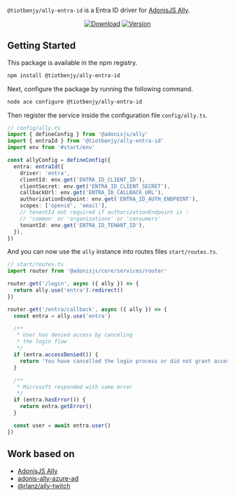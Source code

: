 `@tiotbenjy/ally-entra-id` is a Entra ID driver for [AdonisJS Ally](https://docs.adonisjs.com/guides/social-auth).

<p align="center">
  <a href="https://www.npmjs.com/package/@tiotbenjy/ally-entra-id"><img src="https://img.shields.io/npm/dm/@tiotbenjy/ally-entra-id.svg?style=flat-square" alt="Download"></a>
  <a href="https://www.npmjs.com/package/@tiotbenjy/ally-entra-id"><img src="https://img.shields.io/npm/v/@tiotbenjy/ally-entra-id.svg?style=flat-square" alt="Version"></a>
</p>

## Getting Started

This package is available in the npm registry.

```bash
npm install @tiotbenjy/ally-entra-id
```

Next, configure the package by running the following command.

```bash
node ace configure @tiotbenjy/ally-entra-id
```

Then register the service inside the configuration file `config/ally.ts`.

```ts
// config/ally.ts
import { defineConfig } from '@adonisjs/ally'
import { entraId } from '@tiotbenjy/ally-entra-id'
import env from '#start/env'

const allyConfig = defineConfig({
  entra: entraId({
    driver: 'entra',
    clientId: env.get('ENTRA_ID_CLIENT_ID'),
    clientSecret: env.get('ENTRA_ID_CLIENT_SECRET'),
    callbackUrl: env.get('ENTRA_ID_CALLBACK_URL'),
    authorizationEndpoint: env.get('ENTRA_ID_AUTH_ENDPOINT'),
    scopes: ['openid', 'email'],
    // tenantId not required if authorizationEndpoint is :
    // 'common' or 'organizations' or 'consumers'
    tenantId: env.get('ENTRA_ID_TENANT_ID'),
  }),
})
```

And you can now use the `ally` instance into routes files `start/routes.ts`.

```ts
// start/routes.ts
import router from '@adonisjs/core/services/router'

router.get('/login', async ({ ally }) => {
  return ally.use('entra').redirect()
})

router.get('/entra/callback', async ({ ally }) => {
  const entra = ally.use('entra')

  /**
   * User has denied access by canceling
   * the login flow
   */
  if (entra.accessDenied()) {
    return 'You have cancelled the login process or did not grant access to your profile'
  }

  /**
   * Microsoft responded with some error
   */
  if (entra.hasError()) {
    return entra.getError()
  }

  const user = await entra.user()
})
```

## Work based on

- [AdonisJS Ally](https://docs.adonisjs.com/guides/social-auth)
- [adonis-ally-azure-ad](https://github.com/AlexanderYW/adonis-ally-azure-ad/tree/main)
- [@rlanz/ally-twitch](https://github.com/RomainLanz/ally-twitch)
